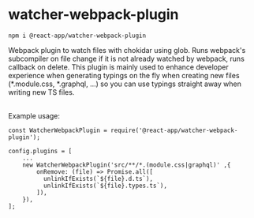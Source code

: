 # watcher-webpack-plugin

```
npm i @react-app/watcher-webpack-plugin
```

Webpack plugin to watch files with chokidar using glob. Runs webpack's subcompiler on file change if it is not already watched by webpack, runs callback on delete. This plugin is mainly used to enhance developer experience when generating typings on the fly when creating new files (*.module.css, *.graphql, ...) so you can use typings straight away when writing new TS files.

<br />
Example usage:

```
const WatcherWebpackPlugin = require('@react-app/watcher-webpack-plugin');

config.plugins = [
    ...
    new WatcherWebpackPlugin('src/**/*.(module.css|graphql)' ,{
        onRemove: (file) => Promise.all([
          unlinkIfExists(`${file}.d.ts`),
          unlinkIfExists(`${file}.types.ts`),
        ]),
    }),
];

```
